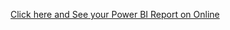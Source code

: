 [Click here and See your Power BI Report on Online](https://app.powerbi.com/reportEmbed?reportId=b665c4fd-2fdf-4fcf-9b9d-196e36dadc6e&autoAuth=true&ctid=91e8010b-d4bc-42f6-bb9c-c86e12686f27)

